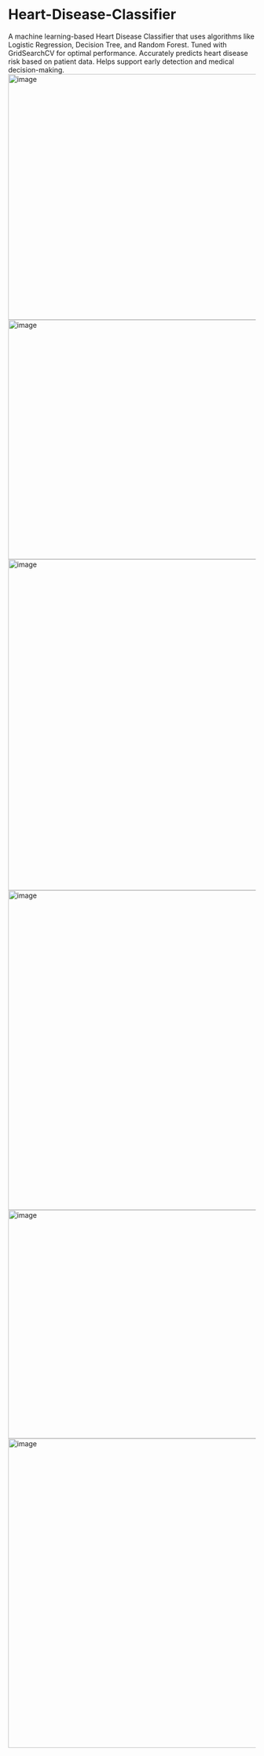 # Heart-Disease-Classifier
A machine learning-based Heart Disease Classifier that uses algorithms like Logistic Regression, Decision Tree, and Random Forest. Tuned with GridSearchCV for optimal performance. Accurately predicts heart disease risk based on patient data. Helps support early detection and medical decision-making. 
<img width="1280" height="499" alt="image" src="https://github.com/user-attachments/assets/dbe23b58-92aa-411a-8395-7a3b3d85f7b6" />
<img width="1280" height="486" alt="image" src="https://github.com/user-attachments/assets/719c687b-e71d-421f-817c-46f4982750f9" />
<img width="1215" height="672" alt="image" src="https://github.com/user-attachments/assets/3ebe7f41-d271-4717-8472-04f44011ec49" />
<img width="1280" height="649" alt="image" src="https://github.com/user-attachments/assets/c2aeabd8-b717-4960-912d-8180aaf0168b" />
<img width="1280" height="464" alt="image" src="https://github.com/user-attachments/assets/b7eaf4cb-2c90-41f1-bc6b-bdc1fa6f2538" />
<img width="1276" height="628" alt="image" src="https://github.com/user-attachments/assets/9678959d-211f-4e07-999c-94a56a060fcb" />

